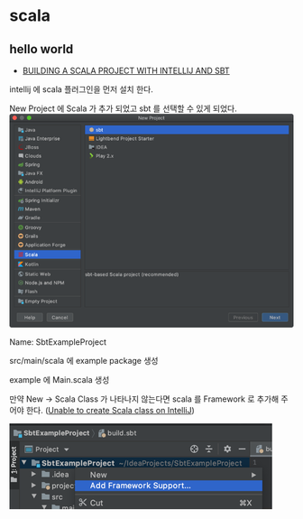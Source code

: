 # scala

## hello world
* [BUILDING A SCALA PROJECT WITH INTELLIJ AND SBT](https://docs.scala-lang.org/getting-started/intellij-track/building-a-scala-project-with-intellij-and-sbt.html)

intellij 에 scala 플러그인을 먼저 설치 한다.

New Project 에 Scala 가 추가 되었고 sbt 를 선택할 수 있게 되었다.
![](new_project.png)

Name: SbtExampleProject

src/main/scala 에 example package 생성

example 에 Main.scala 생성

만약 New -> Scala Class 가 나타나지 않는다면 scala 를 Framework 로 추가해 주어야 한다. ([Unable to create Scala class on IntelliJ](https://stackoverflow.com/questions/38006735/unable-to-create-scala-class-on-intellij))

![](add_framework_support.png)

